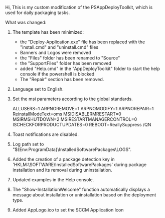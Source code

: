 Hi,
This is my custom modification of the PSAppDeployToolkit, which is used for daily packaging tasks.

What was changed:
1. The template has been minimized:
   - the "Deploy-Application.exe" file has been replaced with the "install.cmd" and "uninstall.cmd" files
   - Banners and Logos were removed
   - the "Files" folder has been renamed to "Source"
   - the "SupportFiles" folder has been removed
   - added "Help.cmd" in the "AppDeployToolkit" folder to start the help console if the powershell is blocked
   - The "Repair" section has been removed.

3. Language set to English.
4. Set the msi parameters according to the global standards.
   
   ALLUSERS=1 ARPNOREMOVE=1 ARPNOMODIFY=1 ARPNOREPAIR=1 ReinstallModeText=oms MSIDISABLERMRESTART=0 MSIRMSHUTDOWN=2
   MSIRESTARTMANAGERCONTROL=0 ISCHECKFORPRODUCTUPDATES=0 REBOOT=ReallySuppress /QN
   
6. Toast notifications are disabled.
7. Log path set to "${Env:ProgramData}\InstalledSoftwarePackages\LOGS".
8. Added the creation of a package detection key in 'HKLM:\SOFTWARE\InstalledSoftwarePackages' during package installation and its removal during uninstallation.
9. Updated examples in the Help console.
10. The "Show-InstallationWelcome" function automatically displays a message about installation or uninstallation based on the deployment type.
11. Added AppLogo.ico to set the SCCM Application Icon
